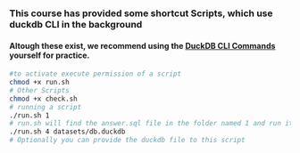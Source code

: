 ### This course has provided some shortcut Scripts, which use duckdb CLI in the background
#### Altough these exist, we recommend using the [DuckDB CLI Commands ](use-the-cli.md) yourself for practice.


~~~bash
#to activate execute permission of a script
chmod +x run.sh
# Other Scripts
chmod +x check.sh
# running a script
./run.sh 1
# run.sh will find the answer.sql file in the folder named 1 and run it using duckdb CLI
./run.sh 4 datasets/db.duckdb
# Optionally you can provide the duckdb file to this script
~~~